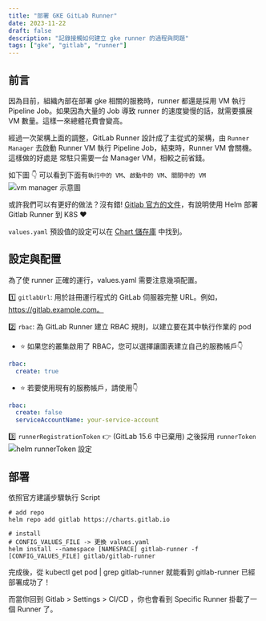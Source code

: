```yaml
---
title: "部署 GKE GitLab Runner"
date: 2023-11-22
draft: false
description: "記錄接觸如何建立 gke runner 的過程與問題"
tags: ["gke", "gitlab", "runner"]
---
```


## 前言
因為目前，組織內部在部署 gke 相關的服務時，runner 都還是採用 VM 執行 Pipeline Job。如果因為大量的 Job 導致 runner 的速度變慢的話，就需要擴展 VM 數量。這樣一來總體花費會變高。

經過一次架構上面的調整，GitLab Runner 設計成了主從式的架構，由 `Runner Manager` 去啟動 Runner VM 執行 Pipeline Job，結束時，Runner VM 會關機。這樣做的好處是
常駐只需要一台 Manager VM，相較之前省錢。

如下圖 👇 可以看到下面有`執行中的 VM`、`啟動中的 VM`、`關閉中的 VM`
![vm manager 示意圖](/img/gitlab/gke-runner/vm-manager.png)

或許我們可以有更好的做法？沒有錯! [Gitlab 官方的文件](https://docs.gitlab.com/runner/install/kubernetes.html?source=post_page-----6abfb110d9da--------------------------------#configuring-gitlab-runner-using-the-helm-chart)，有說明使用 Helm 部署 Gitlab Runner 到 K8S ❤️

`values.yaml` 預設值的設定可以在 [Chart 儲存庫](https://gitlab.com/gitlab-org/charts/gitlab-runner/blob/main/values.yaml) 中找到。

## 設定與配置
為了使 runner 正確的運行，values.yaml 需要注意幾項配置。

1️⃣ `gitlabUrl`: 用於註冊運行程式的 GitLab 伺服器完整 URL。例如，https://gitlab.example.com。

2️⃣ `rbac`: 為 GitLab Runner 建立 RBAC 規則，以建立要在其中執行作業的 pod

* ⭐️ 如果您的叢集啟用了 RBAC，您可以選擇讓圖表建立自己的服務帳戶👇
```yaml
rbac:
  create: true
```

* ⭐️ 若要使用現有的服務帳戶，請使用👇
```yaml
rbac:
  create: false
  serviceAccountName: your-service-account
```

3️⃣ `runnerRegistrationToken` 👉 (GitLab 15.6 中已棄用) 之後採用 `runnerToken`
![helm runnerToken 設定](/img/gitlab/gke-runner/runnerRegistrationToken.png)

## 部署
依照官方建議步驟執行 Script

```shell
# add repo
helm repo add gitlab https://charts.gitlab.io

# install
# CONFIG_VALUES_FILE -> 更換 values.yaml
helm install --namespace [NAMESPACE] gitlab-runner -f [CONFIG_VALUES_FILE] gitlab/gitlab-runner
```

完成後，從 kubectl get pod | grep gitlab-runner 就能看到 gitlab-runner 已經部署成功了！

而當你回到 Gitlab > Settings > CI/CD ，你也會看到 Specific Runner 掛載了一個 Runner 了。